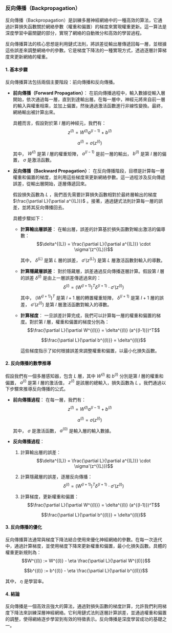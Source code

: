 ### 反向傳播（Backpropagation）

反向傳播（Backpropagation）是訓練多層神經網絡中的一種高效的算法，它通過計算損失函數關於網絡參數（權重和偏置）的梯度來實現權重更新。這一算法是深度學習中最關鍵的部分，實現了網絡的自動微分和高效的學習過程。

反向傳播算法的核心思想是利用鏈式法則，將誤差從輸出層傳遞回每一層，並根據這些誤差來調整網絡中的參數。它是梯度下降法的一種實現方式，透過逐層計算梯度來更新網絡的權重。

#### 1. 基本步驟

反向傳播算法包括兩個主要階段：前向傳播和反向傳播。

- **前向傳播（Forward Propagation）**：
  在前向傳播過程中，輸入數據從輸入層開始，依次通過每一層，直到到達輸出層。在每一層中，神經元將來自前一層的輸入與權重相乘，並加上偏置，然後通過激活函數進行非線性變換。最終，網絡輸出被計算出來。

  具體而言，假設對於第  $`l`$  層的神經元，我們有：
  $$z^{(l)} = W^{(l)} a^{(l-1)} + b^{(l)}$$

  $$a^{(l)} = \sigma(z^{(l)})$$

  其中， $`W^{(l)}`$  是第  $`l`$  層的權重矩陣， $`a^{(l-1)}`$  是前一層的輸出， $`b^{(l)}`$  是第  $`l`$  層的偏置， $`\sigma`$  是激活函數。

- **反向傳播（Backward Propagation）**：
  在反向傳播階段，目標是計算每一層權重和偏置的梯度，並利用這些梯度來更新網絡參數。這一過程涉及反向傳遞誤差，從輸出層開始，逐層傳遞回來。

  假設損失函數為  $`L`$ ，我們首先需要計算損失函數相對於最終層輸出的梯度  $`\frac{\partial L}{\partial a^{(L)}}`$ 。接著，通過鏈式法則計算每一層的誤差，並將其反向傳播回去。

  具體步驟如下：

  - **計算輸出層誤差**：
    在輸出層，誤差的計算基於損失函數對輸出激活的偏導數：
    $$\delta^{(L)} = \frac{\partial L}{\partial a^{(L)}} \cdot \sigma'(z^{(L)})$$

    其中， $`\delta^{(L)}`$  是第  $`L`$  層的誤差， $`\sigma'(z^{(L)})`$  是第  $`L`$  層激活函數對輸入的導數。

  - **計算隱藏層誤差**：
    對於隱藏層，誤差通過反向傳播逐層計算。假設第  $`l`$  層的誤差  $`\delta^{(l)}`$  是由上一層誤差傳遞過來的：
    $$\delta^{(l)} = \left( W^{(l+1)} \right)^T \delta^{(l+1)} \cdot \sigma'(z^{(l)})$$

    其中， $`\left( W^{(l+1)} \right)^T`$  是第  $`l+1`$  層的轉置權重矩陣， $`\delta^{(l+1)}`$  是第  $`l+1`$  層的誤差， $`\sigma'(z^{(l)})`$  是第  $`l`$  層激活函數對輸入的導數。

  - **計算梯度**：
    一旦誤差計算完成，我們可以計算每一層的權重和偏置的梯度。對於第  $`l`$  層，權重和偏置的梯度分別為：
    $$\frac{\partial L}{\partial W^{(l)}} = \delta^{(l)} (a^{(l-1)})^T$$

    $$\frac{\partial L}{\partial b^{(l)}} = \delta^{(l)}$$

    這些梯度指示了如何根據誤差來調整權重和偏置，以最小化損失函數。

#### 2. 反向傳播的數學推導

假設我們有一個多層感知器，包含  $`L`$  層，其中  $`W^{(l)}`$  和  $`b^{(l)}`$  分別是第  $`l`$  層的權重和偏置， $`a^{(l)}`$  是第  $`l`$  層的激活值， $`z^{(l)}`$  是該層的總輸入，損失函數為  $`L`$ 。我們通過以下步驟來推導反向傳播的公式。

- **前向傳播過程**：
  在每一層，我們有：
  $$z^{(l)} = W^{(l)} a^{(l-1)} + b^{(l)}$$

  $$a^{(l)} = \sigma(z^{(l)})$$

  其中， $`\sigma`$  是激活函數， $`a^{(0)}`$  是輸入層的輸入數據。

- **反向傳播過程**：
  1. 計算輸出層的誤差：
     $$\delta^{(L)} = \frac{\partial L}{\partial a^{(L)}} \cdot \sigma'(z^{(L)})$$

  2. 計算隱藏層的誤差，逐層反向傳播：
     $$\delta^{(l)} = (W^{(l+1)})^T \delta^{(l+1)} \cdot \sigma'(z^{(l)})$$

  3. 計算梯度，更新權重和偏置：
     $$\frac{\partial L}{\partial W^{(l)}} = \delta^{(l)} (a^{(l-1)})^T$$

     $$\frac{\partial L}{\partial b^{(l)}} = \delta^{(l)}$$


#### 3. 反向傳播的優化

反向傳播算法通常與梯度下降法結合使用來優化神經網絡的參數。在每一次迭代中，通過計算梯度，並使用梯度下降來更新權重和偏置，最小化損失函數。具體的權重更新規則為：
$$W^{(l)} := W^{(l)} - \eta \frac{\partial L}{\partial W^{(l)}}$$

$$b^{(l)} := b^{(l)} - \eta \frac{\partial L}{\partial b^{(l)}}$$

其中， $`\eta`$  是學習率。

#### 4. 結論

反向傳播是一個高效且強大的算法，通過對損失函數的梯度計算，允許我們利用梯度下降法來訓練深層神經網絡。它利用鏈式法則逐層計算誤差，並通過權重和偏置的調整，使得網絡逐步學習到有效的特徵表示。反向傳播是深度學習成功的基礎之一。